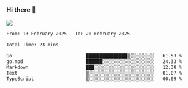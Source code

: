 ### Hi there 👋️

![](https://komarev.com/ghpvc/?username=Loner1024)

<!--START_SECTION:waka-->

```txt
From: 13 February 2025 - To: 20 February 2025

Total Time: 23 mins

Go                           ███████████████▒░░░░░░░░░   61.53 %
go.mod                       ██████░░░░░░░░░░░░░░░░░░░   24.33 %
Markdown                     ███░░░░░░░░░░░░░░░░░░░░░░   12.38 %
Text                         ▒░░░░░░░░░░░░░░░░░░░░░░░░   01.07 %
TypeScript                   ▒░░░░░░░░░░░░░░░░░░░░░░░░   00.69 %
```

<!--END_SECTION:waka-->



